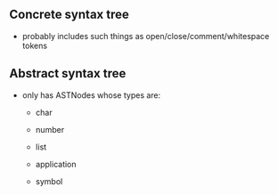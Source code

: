 ## Concrete syntax tree ##

 - probably includes such things as open/close/comment/whitespace tokens


## Abstract syntax tree ##

 - only has ASTNodes whose types are:
 
    - char
    
    - number
    
    - list
    
    - application
    
    - symbol